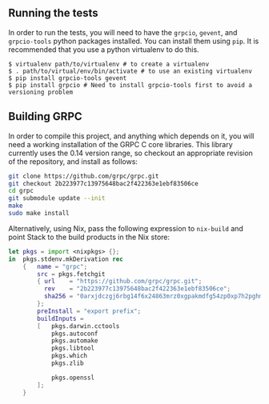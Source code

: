 Running the tests
-----------------

In order to run the tests, you will need to have the `grpcio`, `gevent`, and
`grpcio-tools` python packages installed. You can install them using
`pip`. It is recommended that you use a python virtualenv to do this.

```
$ virtualenv path/to/virtualenv # to create a virtualenv
$ . path/to/virtual/env/bin/activate # to use an existing virtualenv
$ pip install grpcio-tools gevent
$ pip install grpcio # Need to install grpcio-tools first to avoid a versioning problem
```

Building GRPC
-------------

In order to compile this project, and anything which depends on it, you will need a working installation
of the GRPC C core libraries. This library currently uses the 0.14 version range, so checkout an appropriate revision
of the repository, and install as follows:

```sh
git clone https://github.com/grpc/grpc.git
git checkout 2b223977c13975648bac2f422363e1ebf83506ce
cd grpc
git submodule update --init
make
sudo make install
```

Alternatively, using Nix, pass the following expression to `nix-build` and point Stack to the build products in the Nix store:

```nix
let pkgs = import <nixpkgs> {};
in  pkgs.stdenv.mkDerivation rec
    {   name = "grpc";
        src = pkgs.fetchgit
        { url    = "https://github.com/grpc/grpc.git";
          rev    = "2b223977c13975648bac2f422363e1ebf83506ce";
          sha256 = "0arxjdczgj6rbg14f6x24863mrz0xgpakmdfg54zp0xp7h2pghm6";
        };
        preInstall = "export prefix";
        buildInputs =
        [   pkgs.darwin.cctools
            pkgs.autoconf
            pkgs.automake
            pkgs.libtool
            pkgs.which
            pkgs.zlib

            pkgs.openssl
        ];
    }
```
